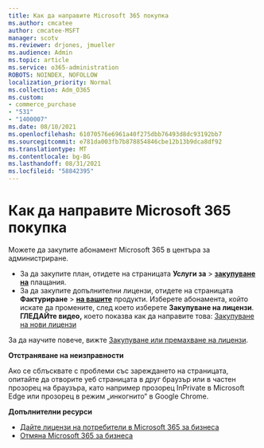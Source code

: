 ```yaml
---
title: Как да направите Microsoft 365 покупка
ms.author: cmcatee
author: cmcatee-MSFT
manager: scotv
ms.reviewer: drjones, jmueller
ms.audience: Admin
ms.topic: article
ms.service: o365-administration
ROBOTS: NOINDEX, NOFOLLOW
localization_priority: Normal
ms.collection: Adm_O365
ms.custom:
- commerce_purchase
- "531"
- "1400007"
ms.date: 08/10/2021
ms.openlocfilehash: 61070576e6961a40f275dbb76493d8dc93192bb7
ms.sourcegitcommit: e781da003fb7b878854846cbe12b13b9dca8df92
ms.translationtype: MT
ms.contentlocale: bg-BG
ms.lasthandoff: 08/31/2021
ms.locfileid: "58842395"
---
```

# <a name="how-to-make-a-microsoft-365-purchase"></a>Как да направите Microsoft 365 покупка

Можете да закупите абонамент Microsoft 365 в центъра за администриране.
  
- За да закупите план, отидете на страницата **Услуги за** \> **[закупуване на](https://go.microsoft.com/fwlink/p/?linkid=868433)** плащания.
- За да закупите допълнителни лицензи, отидете на страницата **Фактуриране** \> **[на вашите](https://go.microsoft.com/fwlink/p/?linkid=842054)** продукти. Изберете абонамента, който искате да промените, след което изберете **Закупуване на лицензи**.\
**ГЛЕДАЙте видео,** което показва как да направите това: [Закупуване на нови лицензи](https://go.microsoft.com/fwlink/p/?linkid=2154857)
  
За да научите повече, вижте [Закупуване или премахване на лицензи](https://docs.microsoft.com/microsoft-365/commerce/licenses/buy-licenses).

**Отстраняване на неизправности**

Ако се сблъсквате с проблеми със зареждането на страницата, опитайте да отворите уеб страницата в друг браузър или в частен прозорец на браузъра, като например прозорец InPrivate в Microsoft Edge или прозорец в режим „инкогнито“ в Google Chrome.

**Допълнителни ресурси**
  
- [Дайте лицензи на потребители в Microsoft 365 за бизнеса](https://docs.microsoft.com/microsoft-365/admin/add-users/add-users)
- [Отмяна Microsoft 365 за бизнеса](https://docs.microsoft.com/microsoft-365/commerce/subscriptions/cancel-your-subscription)